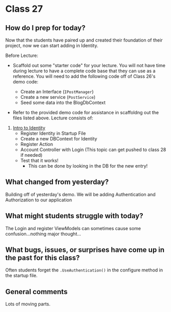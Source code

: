 # Class 27

## How do I prep for today?
Now that the students have paired up and created their foundation of their project,
now we can start adding in Identity. 

Before Lecture:
   -  Scaffold out some "starter code" for your lecture. You will not have time during
lecture to have a complete code base that they can use as a reference. You will need to add the following
code off of Class 26's demo code:
        - Create an Interface (`IPostManager`)
        - Create a new service (`PostService`)
        - Seed some data into the BlogDbContext

- Refer to the provided demo code for assistance in scaffoldng out the files listed above. 
Lecture consists of:
1. [Intro to Identity](./Resources/Identity.md)
   - Register Identity in Startup File
   - Create a new DBContext for Identity
   - Register Action 
   - Account Controller with Login (This topic can get pushed to class 28 if needed)
   - Test that it works!
     - This can be done by looking in the DB for the new entry!


## What changed from yesterday? 
Building off of yesterday's demo. We will be adding Authentication and Authorization
to our application

## What might students struggle with today?  
The Login and register ViewModels can sometimes cause some confusion...nothing major thought...

## What bugs, issues, or surprises have come up in the past for this class?
Often students forget the `.UseAuthentication()` in the configure method in the startup file.

## General comments
Lots of moving parts. 